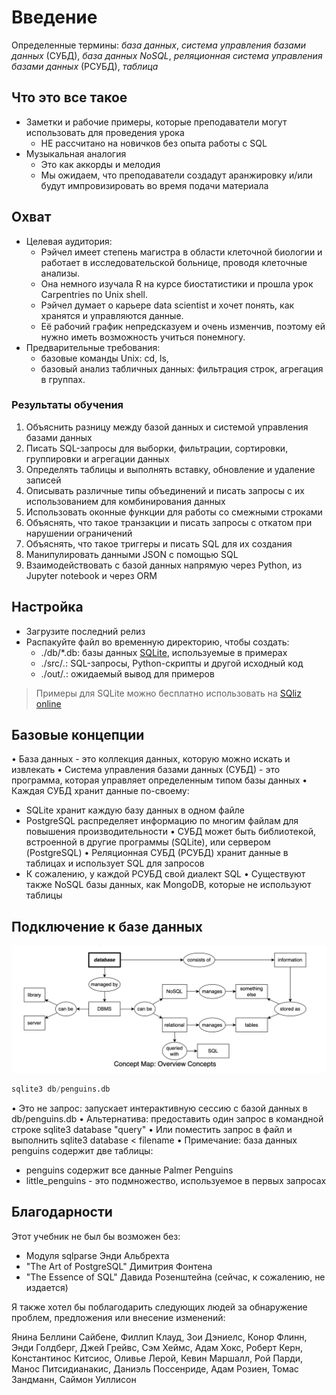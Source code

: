 # Введение <!-- {docsify-ignore-all} -->

Определенные термины: *база данных*, *система управления базами данных* (СУБД), *база данных NoSQL*, *реляционная система управления базами данных* (РСУБД), *таблица*

## Что это все такое

- Заметки и рабочие примеры, которые преподаватели могут использовать для проведения урока
  - НЕ рассчитано на новичков без опыта работы с SQL
- Музыкальная аналогия
  - Это как аккорды и мелодия
  - Мы ожидаем, что преподаватели создадут аранжировку и/или будут импровизировать во время подачи материала

## Охват

- Целевая аудитория:
  - Рэйчел имеет степень магистра в области клеточной биологии и работает в исследовательской больнице, проводя клеточные анализы.
  - Она немного изучала R на курсе биостатистики и прошла урок Carpentries по Unix shell.
  - Рэйчел думает о карьере data scientist и хочет понять, как хранятся и управляются данные.
  - Её рабочий график непредсказуем и очень изменчив, поэтому ей нужно иметь возможность учиться понемногу.
- Предварительные требования:
  - базовые команды Unix: cd, ls,
  - базовый анализ табличных данных: фильтрация строк, агрегация в группах.

### Результаты обучения

1. Объяснить разницу между базой данных и системой управления базами данных
2. Писать SQL-запросы для выборки, фильтрации, сортировки, группировки и агрегации данных
3. Определять таблицы и выполнять вставку, обновление и удаление записей
4. Описывать различные типы объединений и писать запросы с их использованием для комбинирования данных
5. Использовать оконные функции для работы со смежными строками
6. Объяснять, что такое транзакции и писать запросы с откатом при нарушении ограничений
7. Объяснять, что такое триггеры и писать SQL для их создания
8. Манипулировать данными JSON с помощью SQL
9. Взаимодействовать с базой данных напрямую через Python, из Jupyter notebook и через ORM

## Настройка

- Загрузите последний релиз
- Распакуйте файл во временную директорию, чтобы создать:
  - ./db/*.db: базы данных [SQLite](https://sqlite.org/), используемые в примерах
  - ./src/*.*: SQL-запросы, Python-скрипты и другой исходный код
  - ./out/*.*: ожидаемый вывод для примеров
> Примеры для SQLite можно бесплатно использовать на [SQliz online](https://sqlize.online/sql/mysql57/5906719ecf8666e27c96637c14ba13c6/)

## Базовые концепции

• База данных - это коллекция данных, которую можно искать и извлекать
• Система управления базами данных (СУБД) - это программа, которая управляет определенным типом базы данных
• Каждая СУБД хранит данные по-своему:
- SQLite хранит каждую базу данных в одном файле
- PostgreSQL распределяет информацию по многим файлам для повышения производительности
• СУБД может быть библиотекой, встроенной в другие программы (SQLite), или сервером (PostgreSQL)
• Реляционная СУБД (РСУБД) хранит данные в таблицах и использует SQL для запросов
- К сожалению, у каждой РСУБД свой диалект SQL
• Существуют также NoSQL базы данных, как MongoDB, которые не используют таблицы

## Подключение к базе данных


 <img src="./assets/asset1.jpeg" alt="Описание" style="max-width:100%; height:auto;">


```sql
sqlite3 db/penguins.db
```

• Это не запрос: запускает интерактивную сессию с базой данных в db/penguins.db
• Альтернатива: предоставить один запрос в командной строке sqlite3 database "query"
• Или поместить запрос в файл и выполнить sqlite3 database < filename
• Примечание: база данных penguins содержит две таблицы:
- penguins содержит все данные Palmer Penguins
- little_penguins - это подмножество, используемое в первых запросах

## Благодарности

Этот учебник не был бы возможен без:
- Модуля sqlparse Энди Альбрехта
- "The Art of PostgreSQL" Димитрия Фонтена
- "The Essence of SQL" Давида Розенштейна (сейчас, к сожалению, не издается)

Я также хотел бы поблагодарить следующих людей за обнаружение проблем, предложения или внесение изменений:

Янина Беллини Сайбене, Филлип Клауд, Зои Дэниелс, Конор Флинн, Энди Голдберг, Джей Грейвс, Сэм Хеймс, Адам Хокс, Роберт Керн, Константинос Китсиос, Оливье Лерой, Кевин Маршалл, Рой Парди, Манос Питсидианакис, Даниэль Поссенриде, Адам Розиен, Томас Зандманн, Саймон Уиллисон
